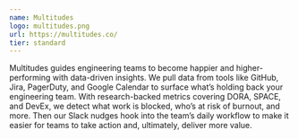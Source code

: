 ```yaml
---
name: Multitudes
logo: multitudes.png
url: https://multitudes.co/
tier: standard
---
```


Multitudes guides engineering teams to become happier and higher-performing with data-driven insights. We pull data from tools like GitHub, Jira, PagerDuty, and Google Calendar to surface what’s holding back your engineering team. With research-backed metrics covering DORA, SPACE, and DevEx, we detect what work is blocked, who’s at risk of burnout, and more. Then our Slack nudges hook into the team’s daily workflow to make it easier for teams to take action and, ultimately, deliver more value. 
